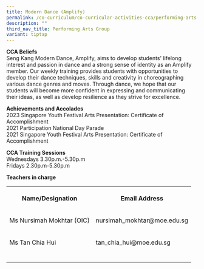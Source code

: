 ```yaml
---
title: Modern Dance (Amplify)
permalink: /co-curriculum/co-curricular-activities-cca/performing-arts-group/modern-dance-amplify/
description: ""
third_nav_title: Performing Arts Group
variant: tiptap
---
```

<p><strong>CCA Beliefs</strong> 
    <br>Seng Kang Modern Dance, Amplify, aims to develop students' lifelong interest
    and passion in dance and a strong sense of identity as an Amplify member.
    Our weekly training provides students with opportunities to develop their
    dance techniques, skills and creativity in choreographing various dance
    genres and moves. Through dance, we hope that our students will become
    more confident in expressing and communicating their ideas, as well as
    develop resilience as they strive for excellence.</p>
<p><strong>Achievements and Accolades</strong> 
    <br>2023 Singapore Youth Festival Arts Presentation: Certificate of Accomplishment
    <br>2021 Participation National Day Parade
    <br>2021 Singapore Youth Festival Arts Presentation: Certificate of Accomplishment</p>
<p><strong>CCA Training Sessions</strong> 
    <br>Wednesdays 3.30p.m.-5.30p.m
    <br>Fridays 2.30p.m-5.30p.m</p>
<p><strong>Teachers in charge</strong>
</p>
<table>
    <tbody>
        <tr>
            <th rowspan="1" colspan="1">
                <p><strong>Name/Designation</strong>
                </p>
            </th>
            <th rowspan="1" colspan="1">
                <p><strong>Email Address</strong>
                </p>
            </th>
        </tr>
        <tr>
            <td rowspan="1" colspan="1">
                <p>Ms Nursimah Mokhtar (OIC)</p>
            </td>
            <td rowspan="1" colspan="1">
                <p>nursimah_mokhtar@moe.edu.sg</p>
            </td>
        </tr>
        <tr>
            <td rowspan="1" colspan="1">
                <p>Ms Tan Chia Hui</p>
            </td>
            <td rowspan="1" colspan="1">
                <p>tan_chia_hui@moe.edu.sg</p>
            </td>
        </tr>
        <tr>
            <td rowspan="1" colspan="1">
                <p></p>
            </td>
            <td rowspan="1" colspan="1">
                <p></p>
            </td>
        </tr>
    </tbody>
</table>
<p></p>